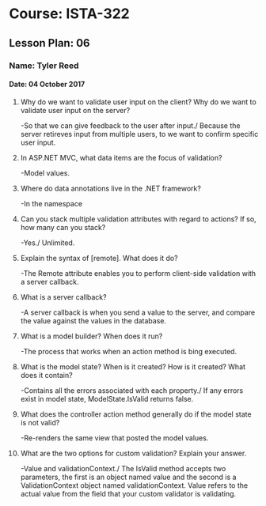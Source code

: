 # Course: ISTA-322
## Lesson Plan: 06
### Name: Tyler Reed
#### Date: 04 October 2017

1. Why do we want to validate user input on the client? Why do we want to validate user input on the server?

	-So that we can give feedback to the user after input./ Because the server retireves input from multiple users, to we want to confirm specific user input.
1. In ASP.NET MVC, what data items are the focus of validation?

	-Model values.
1. Where do data annotations live in the .NET framework?

	-In the namespace
1. Can you stack multiple validation attributes with regard to actions? If so, how many can you stack?

	-Yes./ Unlimited.
1. Explain the syntax of [remote]. What does it do?

	-The Remote attribute enables you to perform client-side validation with a server callback.
1. What is a server callback?

	-A server callback is when you send a value to the server, and compare the value against the values in the database.
1. What is a model builder? When does it run?

	-The process that works when an action method is bing executed.
1. What is the model state? When is it created? How is it created? What does it contain?

	-Contains all the errors associated with each property./ If any errors exist in model state, ModelState.IsValid returns false.
1. What does the controller action method generally do if the model state is not valid?

	-Re-renders the same view that posted the model values. 
1. What are the two options for custom validation? Explain your answer.

	-Value and validationContext./ The IsValid method accepts two parameters, the first is an object named value and the second is a ValidationContext object named validationContext. Value refers to the actual value from the field that your custom validator is validating.